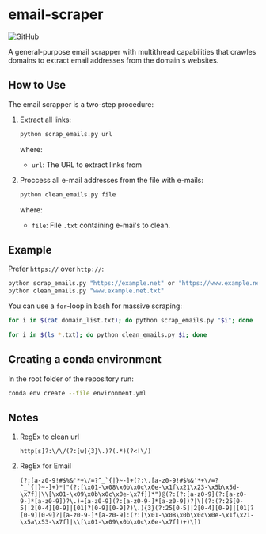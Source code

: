 # email-scraper

![GitHub](https://img.shields.io/github/license/LabCidades/email-scraper)

A general-purpose email scrapper with multithread capabilities that crawles domains to extract email addresses from the domain's websites.

## How to Use

The email scrapper is a two-step procedure:

1. Extract all links:

    ```bash
    python scrap_emails.py url
    ```

    where:

    * `url`: The URL to extract links from


2. Proccess all e-mail addresses from the file with e-mails:

    ```bash
    python clean_emails.py file
    ```

    where:

    * `file`: File `.txt` containing e-mai's to clean.

## Example

Prefer `https://` over `http://`:

```bash
python scrap_emails.py "https://example.net" or "https://www.example.net"
python clean_emails.py "www.example.net.txt"
```

You can use a `for`-loop in bash for massive scraping:

```bash
for i in $(cat domain_list.txt); do python scrap_emails.py "$i"; done

for i in $(ls *.txt); do python clean_emails.py $i; done
```

## Creating a conda environment

In the root folder of the repository run:

```bash
conda env create --file environment.yml
```

## Notes

1.  RegEx to clean url

    ```
    http[s]?:\/\/(?:[w]{3}\.)?(.*)(?<!\/)
    ```

2. RegEx for Email

    ```
    (?:[a-z0-9!#$%&'*+\/=?^_`{|}~-]+(?:\.[a-z0-9!#$%&'*+\/=?^_`{|}~-]+)*|"(?:[\x01-\x08\x0b\x0c\x0e-\x1f\x21\x23-\x5b\x5d-\x7f]|\\[\x01-\x09\x0b\x0c\x0e-\x7f])*")@(?:(?:[a-z0-9](?:[a-z0-9-]*[a-z0-9])?\.)+[a-z0-9](?:[a-z0-9-]*[a-z0-9])?|\[(?:(?:25[0-5]|2[0-4][0-9]|[01]?[0-9][0-9]?)\.){3}(?:25[0-5]|2[0-4][0-9]|[01]?[0-9][0-9]?|[a-z0-9-]*[a-z0-9]:(?:[\x01-\x08\x0b\x0c\x0e-\x1f\x21-\x5a\x53-\x7f]|\\[\x01-\x09\x0b\x0c\x0e-\x7f])+)\])
    ```
